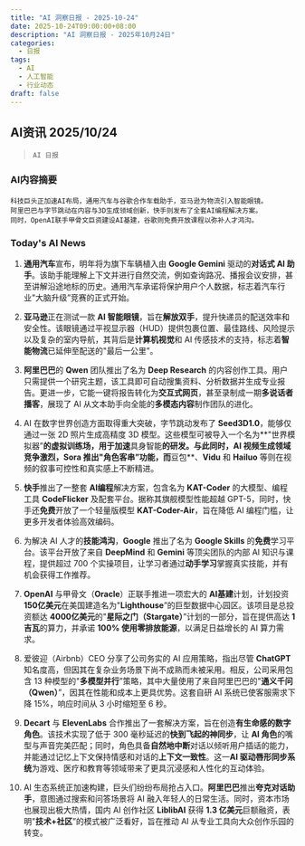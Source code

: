 ```yaml
---
title: "AI 洞察日报 - 2025-10-24"
date: 2025-10-24T09:00:00+08:00
description: "AI 洞察日报 - 2025年10月24日"
categories:
  - 日报
tags:
  - AI
  - 人工智能
  - 行业动态
draft: false
---
```


## AI资讯 2025/10/24

>  `AI 日报` 



### **AI内容摘要**

```
科技巨头正加速AI布局，通用汽车与谷歌合作车载助手，亚马逊为物流引入智能眼镜。
阿里巴巴与字节跳动在内容与3D生成领域创新，快手则发布了全套AI编程解决方案。
同时，OpenAI联手甲骨文巨资建设AI基建，谷歌则免费开放课程以弥补人才鸿沟。
```



### **Today's AI News**
1. **通用汽车**宣布，明年将为旗下车辆植入由 **Google Gemini** 驱动的**对话式 AI 助手**。该助手能理解上下文并进行自然交流，例如查询路况、播报会议安排，甚至讲解沿途地标的历史。通用汽车承诺将保护用户个人数据，标志着汽车行业"大脑升级”竞赛的正式开始。

2. **亚马逊**正在测试一款 **AI 智能眼镜**，旨在**解放双手**，提升快递员的配送效率和安全性。该眼镜通过平视显示器（HUD）提供包裹位置、最佳路线、风险提示以及复杂的室内导航，其背后是**计算机视觉**和 AI 传感技术的支持，标志着**智能物流**已延伸至配送的"最后一公里”。

3. **阿里巴巴**的 **Qwen** 团队推出了名为 **Deep Research** 的内容创作工具。用户只需提供一个研究主题，该工具即可自动搜集资料、分析数据并生成专业报告。更进一步，它能一键将报告转化为**交互式网页**，甚至录制成一期**多说话者播客**，展现了 AI 从文本助手向全能的**多模态内容**制作团队的进化。

4. AI 在数字世界创造方面取得重大突破，字节跳动发布了 **Seed3D1.0**，能够仅通过一张 2D 照片生成高精度 3D 模型。这些模型可被导入一个名为**"世界模拟器”**的虚拟训练场，用于加速**具身智能**的研发。与此同时，AI 视频生成领域竞争激烈，**Sora** 推出"角色客串”功能，而**豆包**、**Vidu** 和 **Hailuo** 等则在视频的叙事可控性和真实感上不断精进。

5. **快手**推出了一整套 **AI编程**解决方案，包含名为 **KAT-Coder** 的大模型、编程工具 **CodeFlicker** 及配套平台。据称其旗舰模型性能超越 GPT-5，同时，快手还**免费**开放了一个轻量版模型 **KAT-Coder-Air**，旨在降低 AI 编程门槛，让更多开发者体验高效编码。

6. 为解决 AI 人才的**技能鸿沟**，**Google** 推出了名为 **Google Skills** 的**免费**学习平台。该平台开放了来自 **DeepMind** 和 **Gemini** 等顶尖团队的内部 AI 知识与课程，提供超过 700 个实操项目，让学习者通过**动手学习**掌握真实技能，并有机会获得工作推荐。

7. **OpenAI** 与甲骨文（**Oracle**）正联手推进一项宏大的 **AI基建**计划，计划投资 **150亿美元**在美国建造名为"**Lighthouse**”的巨型数据中心园区。该项目是总投资额达 **4000亿美元**的"**星际之门（Stargate）**”计划的一部分，旨在提供高达 **1吉瓦**的算力，并承诺 **100% 使用零排放能源**，以满足日益增长的 AI 算力需求。

8. 爱彼迎（Airbnb）CEO 分享了公司务实的 AI 应用策略，指出尽管 **ChatGPT** 知名度高，但因其在复杂业务场景下尚不成熟而未被采用。相反，公司采用包含 13 种模型的"**多模型并行**”策略，其中大量使用了来自阿里巴巴的"**通义千问（Qwen）**”，因其在性能和成本上更具优势。这套自研 AI 系统已使客服需求下降 15%，响应时间从 3 小时缩短至 6 秒。

9. **Decart** 与 **ElevenLabs** 合作推出了一套解决方案，旨在创造**有生命感的数字角色**。该技术实现了低于 300 毫秒延迟的**快到飞起的神同步**，让 **AI 角色**的嘴型与声音完美匹配；同时，角色具备**自然地中断**对话以倾听用户插话的能力，并能通过记忆上下文保持情感和对话的**上下文一致性**。这一**AI 驱动唇形同步系统**为游戏、医疗和教育等领域带来了更具沉浸感和人性化的互动体验。

10. AI 生态系统正加速构建，巨头们纷纷布局抢占入口。**阿里巴巴**推出**夸克对话助手**，意图通过搜索和问答场景将 AI 融入年轻人的日常生活。同时，资本市场也展现出极大热情，国内 AI 创作社区 **LiblibAI** 获得 **1.3 亿美元**巨额融资，表明"**技术+社区**”的模式被广泛看好，旨在推动 AI 从专业工具向大众创作乐园的转变。